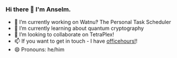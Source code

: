 ### Hi there 👋 I'm Anselm. 

- 🔭 I’m currently working on Watnu‽ The Personal Task Scheduler
- 🌱 I’m currently learning about quantum cryptography
- 👯 I’m looking to collaborate on TetraPlex!
- 📫 If you want to get in touch - I have [officehours!](https://calendly.com/amogorkon/officehours)!
- 😄 Pronouns: he/him
